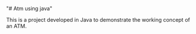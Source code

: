 "# Atm using java" 

This is a project developed in Java to demonstrate the working concept of an ATM. 
